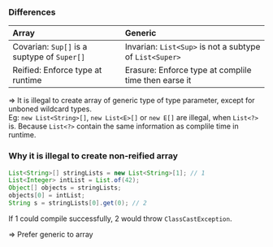 ### Differences
| Array | Generic |
| :---  | :--- |
| Covarian:  `Sup[]` is a suptype of `Super[]`| Invarian: `List<Sup>` is not a subtype of `List<Super>`|
| Reified: Enforce type at runtime | Erasure: Enforce type at complile time then earse it

=> It is illegal to create array of generic type of type parameter, except for unboned wildcard types.  
Eg: `new List<String>[]`, `new List<E>[]` or `new E[]` are illegal, when `List<?>` is. Because `List<?>` contain the same information as complile time in runtime.

### Why it is illegal to create non-reified array
```java
List<String>[] stringLists = new List<String>[1]; // 1
List<Integer> intList = List.of(42);
Object[] objects = stringLists;
objects[0] = intList;
String s = stringLists[0].get(0); // 2
```
If 1 could compile successfully, 2 would throw `ClassCastException`.

=> Prefer generic to array